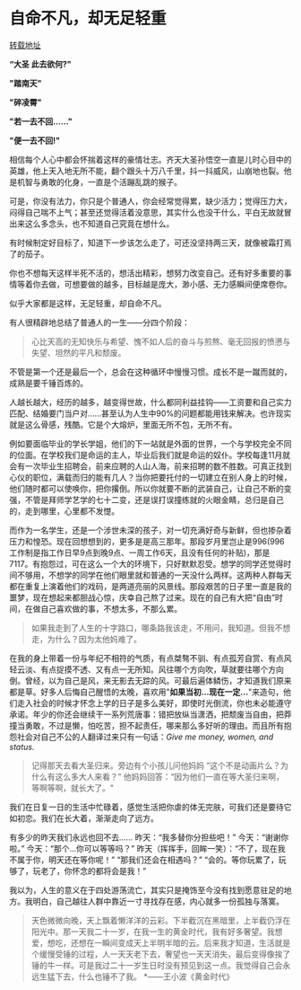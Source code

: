 # 自命不凡，却无足轻重

[转载地址](https://www.imooc.com/article/14663)

**“大圣 此去欲何?"**

**"踏南天"**

**"碎凌霄"**

**"若一去不回……"**

**"便一去不回!"**

相信每个人心中都会怀揣着这样的豪情壮志。齐天大圣孙悟空一直是儿时心目中的英雄，他上天入地无所不能，翻个跟头十万八千里，抖一抖威风，山崩地也裂。他是机智与勇敢的化身，一直是个活蹦乱跳的猴子。

可是，你没有法力，你只是个普通人，你会经常觉得累，缺少活力；觉得压力大，闷得自己喘不上气；甚至还觉得活着没意思，其实什么也没干什么，平白无故就冒出来这么多念头，也不知道自己究竟在想什么。

有时候制定好目标了，知道下一步该怎么走了，可还没坚持两三天，就像被霜打焉了的茄子。

你也不想每天这样半死不活的，想活出精彩，想努力改变自己。还有好多重要的事情等着你去做，可想要做的越多，目标越是庞大，渺小感、无力感瞬间便席卷你。

似乎大家都是这样，无足轻重，却自命不凡。

有人很精辟地总结了普通人的一生——分四个阶段：

> 心比天高的无知快乐与希望、愧不如人后的奋斗与煎熬、毫无回报的愤懑与失望、坦然的平凡和颓废。

不管是第一个还是最后一个，总会在这种循环中慢慢习惯。成长不是一蹴而就的，成熟是要千锤百炼的。

人越长越大，经历的越多，越变得世故，什么都同利益挂钩——工资要和自己实力匹配、结婚要门当户对......甚至认为人生中90%的问题都能用钱来解决。也许现实就是这么骨感，残酷。它是个大熔炉，里面无所不包，无所不有。

例如要面临毕业的学长学姐，他们的下一站就是外面的世界，一个与学校完全不同的位面。在学校我们是命运的主人，毕业后我们就是命运的奴仆。学校每逢11月就会有一次毕业生招聘会，前来应聘的人山人海，前来招聘的数不胜数。可真正找到心仪的职位，满载而归的能有几人？当你把要托付的一切建立在别人身上的时候，他们随时都可以使唤你，把你撂倒。所以你就要不断的武装自己，让自己不断的变强，不管是拜师学艺学的七十二变，还是误打误撞练就的火眼金睛，总归是自己的，走到哪里，心里都不发憷。

而作为一名学生，还是一个涉世未深的孩子，对一切充满好奇与新鲜，但也掺杂着压力和惶恐。现在回想想到的，更多是是高三那年。那段岁月里岂止是996(996工作制是指工作日早9点到晚9点、一周工作6天，且没有任何的补贴)，那是7117。有抱怨过，可在这么一个大的环境下，只好默默忍受。想学的同学还觉得时间不够用，不想学的同学在他们眼里就和普通的一天没什么两样。这两种人群每天都在重复上演着他们的戏码，是两道亮丽的风景线。那段艰苦的日子里一直是我的噩梦，现在想起来都胆战心惊，庆幸自己熬了过来。现在的自己有大把“自由”时间，在做自己喜欢做的事，不想太多，不那么累。

> 如果我走到了人生的十字路口，哪条路我该走，不用问，我知道。但我不想走，为什么？因为太他妈难了。

在我的身上带着一份与年纪不相符的气质，有点桀骜不驯、有点孤芳自赏、有点风轻云淡、有点捉摸不透、又有点一无所知。风往哪个方向吹，草就要往哪个方向倒。曾经，以为自己是风，来无影去无踪的风。可最后遍体鳞伤，才知道我们原来都是草。好多人后悔自己醒悟的太晚，喜欢用"**如果当初...现在一定...**"来造句，他们走入社会的时候才怀念上学的日子是多么美好，即使时光倒流，你也未必能遵守承诺。年少的你还会继续干一系列荒唐事：错把放纵当潇洒，把颓废当自由，把莽撞当勇敢，不过是懒，怕吃苦，担不起责任，哪来那么多好听的理由。而且所有抱怨社会对自己不公的人翻译过来只有一句话：*Give me money, women, and status.*

> 记得那天去看大圣归来。旁边有个小孩儿问他妈妈 “这个不是动画片么？为什么有这么多大人来看？” 他妈妈回答：“因为他们一直在等大圣归来啊，等啊等啊，就长大了。"

我们在日复一日的生活中忙碌着，感觉生活把你虐的体无完肤，可我们还是要待它如初恋。我们在长大着，渐渐走向了远方。

有多少的昨天我们永远也回不去......
昨天：“我多替你分担些吧！”
今天：“谢谢你啦。”
今天：“那个...你可以等等吗？”
昨天（挥挥手，回眸一笑）：“不了，现在我不属于你，明天还在等你呢！”
“那我们还会在相遇吗？”
“会的。等你玩累了，玩够了，玩老了，你怀念的都将会是我！”

<ClientOnly>
  <boy/>
</ClientOnly>

我以为，人生的意义在于四处游荡流亡，其实只是掩饰至今没有找到愿意驻足的地方。我明白，自己越往人群中靠近一寸寻找存在感，内心就多一份孤独与落寞。

> 天色微微向晚，天上飘着懒洋洋的云彩。下半截沉在黑暗里，上半截仍浮在阳光中。那一天我二十一岁，在我一生的黄金时代，我有好多奢望。我想爱，想吃，还想在一瞬间变成天上半明半暗的云。后来我才知道，生活就是个缓慢受锤的过程，人一天天老下去，奢望也一天天消失，最后变得像挨了锤的牛一样。可是我过二十一岁生日时没有预见到这一点。我觉得自己会永远生猛下去，什么也锤不了我。 *——王小波《黄金时代》
